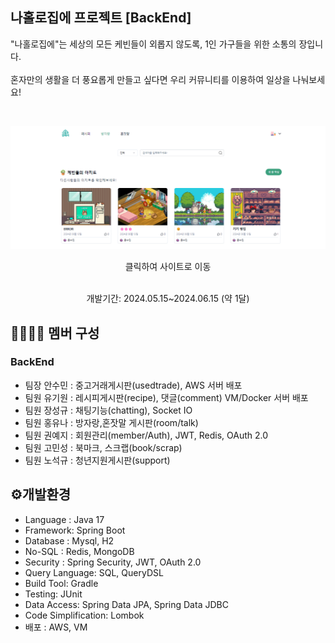 ## 나홀로집에 프로젝트 [BackEnd]
"나홀로집에"는 세상의 모든 케빈들이 외롭지 않도록, 1인 가구들을 위한 소통의 장입니다.
<br><br>
혼자만의 생활을 더 풍요롭게 만들고 싶다면 우리 커뮤니티를 이용하여 일상을 나눠보세요!

<br>
<a href ="http://34.22.76.244/">
    <p align="center">
      <img src="src/main/resources/static/img/homealone2.png">
    </p>
</a>
<p align="center">클릭하여 사이트로 이동
<br><br>

<p align="center">개발기간: 2024.05.15~2024.06.15 (약 1달)</p>

## 👨‍👩‍👧‍👦 멤버 구성
### BackEnd
- 팀장 안수민 : 중고거래게시판(usedtrade), AWS 서버 배포
- 팀원 유기원 : 레시피게시판(recipe), 댓글(comment) VM/Docker 서버 배포
- 팀원 장성규 : 채팅기능(chatting), Socket IO
- 팀원 홍유나 : 방자랑,혼잣말 게시판(room/talk)
- 팀원 권예지 : 회원관리(member/Auth), JWT, Redis, OAuth 2.0
- 팀원 고민성 : 북마크, 스크랩(book/scrap)
- 팀원 노석규 : 청년지원게시판(support)



## ⚙️개발환경
- Language : Java 17 
- Framework: Spring Boot
- Database : Mysql, H2
- No-SQL : Redis, MongoDB
- Security : Spring Security, JWT, OAuth 2.0 
- Query Language: SQL, QueryDSL 
- Build Tool: Gradle 
- Testing: JUnit 
- Data Access: Spring Data JPA, Spring Data JDBC 
- Code Simplification: Lombok 
- 배포 : AWS, VM